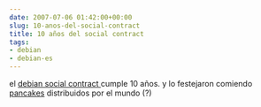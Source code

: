 ```yaml
---  
date: 2007-07-06 01:42:00+00:00  
slug: 10-anos-del-social-contract  
title: 10 años del social contract  
tags:  
- debian  
- debian-es  
---  
```

  
el [debian social contract ](http://www.debian.org/social_contract) cumple 10 años. y lo festejaron comiendo [pancakes](http://home.samfundet.no/~runa/imgs/pancake.jpg) distribuidos por el mundo (?)    
